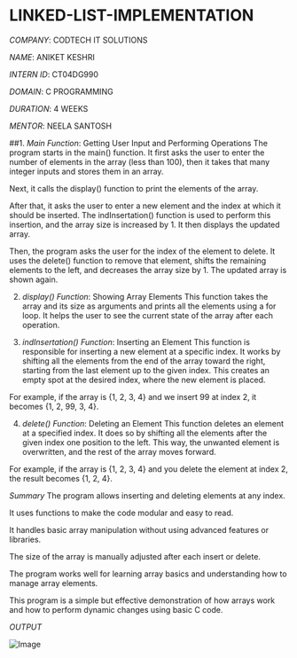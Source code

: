 # LINKED-LIST-IMPLEMENTATION

*COMPANY*: CODTECH IT SOLUTIONS

*NAME*: ANIKET KESHRI

*INTERN ID*: CT04DG990

*DOMAIN*: C PROGRAMMING

*DURATION*: 4 WEEKS

*MENTOR*: NEELA SANTOSH

##1. *Main Function*: Getting User Input and Performing Operations
The program starts in the main() function. It first asks the user to enter the number of elements in the array (less than 100), then it takes that many integer inputs and stores them in an array.

Next, it calls the display() function to print the elements of the array.

After that, it asks the user to enter a new element and the index at which it should be inserted. The indInsertation() function is used to perform this insertion, and the array size is increased by 1. It then displays the updated array.

Then, the program asks the user for the index of the element to delete. It uses the delete() function to remove that element, shifts the remaining elements to the left, and decreases the array size by 1. The updated array is shown again.

2. *display() Function*: Showing Array Elements
This function takes the array and its size as arguments and prints all the elements using a for loop. It helps the user to see the current state of the array after each operation.

3. *indInsertation() Function*: Inserting an Element
This function is responsible for inserting a new element at a specific index. It works by shifting all the elements from the end of the array toward the right, starting from the last element up to the given index. This creates an empty spot at the desired index, where the new element is placed.

For example, if the array is {1, 2, 3, 4} and we insert 99 at index 2, it becomes {1, 2, 99, 3, 4}.

4. *delete() Function*: Deleting an Element
This function deletes an element at a specified index. It does so by shifting all the elements after the given index one position to the left. This way, the unwanted element is overwritten, and the rest of the array moves forward.

For example, if the array is {1, 2, 3, 4} and you delete the element at index 2, the result becomes {1, 2, 4}.

*Summary*
The program allows inserting and deleting elements at any index.

It uses functions to make the code modular and easy to read.

It handles basic array manipulation without using advanced features or libraries.

The size of the array is manually adjusted after each insert or delete.

The program works well for learning array basics and understanding how to manage array elements.

This program is a simple but effective demonstration of how arrays work and how to perform dynamic changes using basic C code.

*OUTPUT*

![Image](https://github.com/user-attachments/assets/1dc9aa6d-8eea-4f82-8a48-9b5b797ed57e)
